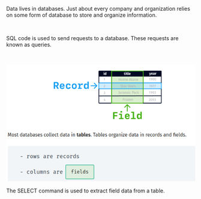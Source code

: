 Data lives in databases. Just about every company and organization relies on some form of database to store and organize information.


<br>

SQL code is used to send requests to a database. These requests are known as queries.

<br>

![sql](./img/sql.png)

The SELECT command is used to extract field data from a table․

